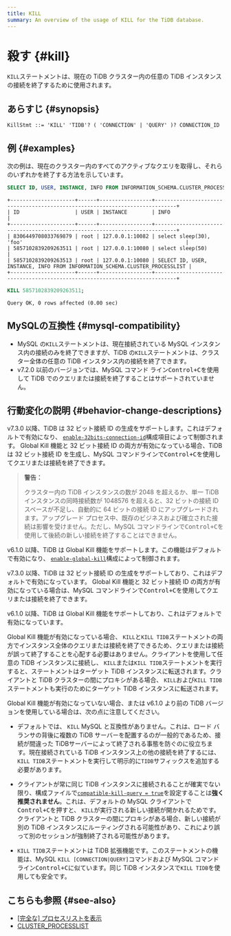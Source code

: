 ```yaml
---
title: KILL
summary: An overview of the usage of KILL for the TiDB database.
---
```


# 殺す {#kill}

`KILL`ステートメントは、現在の TiDB クラスター内の任意の TiDB インスタンスの接続を終了するために使用されます。

## あらすじ {#synopsis}

```ebnf+diagram
KillStmt ::= 'KILL' 'TIDB'? ( 'CONNECTION' | 'QUERY' )? CONNECTION_ID
```

## 例 {#examples}

次の例は、現在のクラスター内のすべてのアクティブなクエリを取得し、それらのいずれかを終了する方法を示しています。

```sql
SELECT ID, USER, INSTANCE, INFO FROM INFORMATION_SCHEMA.CLUSTER_PROCESSLIST;
```

    +---------------------+------+-----------------+-----------------------------------------------------------------------------+
    | ID                  | USER | INSTANCE        | INFO                                                                        |
    +---------------------+------+-----------------+-----------------------------------------------------------------------------+
    | 8306449708033769879 | root | 127.0.0.1:10082 | select sleep(30), 'foo'                                                     |
    | 5857102839209263511 | root | 127.0.0.1:10080 | select sleep(50)                                                            |
    | 5857102839209263513 | root | 127.0.0.1:10080 | SELECT ID, USER, INSTANCE, INFO FROM INFORMATION_SCHEMA.CLUSTER_PROCESSLIST |
    +---------------------+------+-----------------+-----------------------------------------------------------------------------+

```sql
KILL 5857102839209263511;
```

    Query OK, 0 rows affected (0.00 sec)

## MySQLの互換性 {#mysql-compatibility}

-   MySQL の`KILL`ステートメントは、現在接続されている MySQL インスタンス内の接続のみを終了できますが、TiDB の`KILL`ステートメントは、クラスター全体の任意の TiDB インスタンス内の接続を終了できます。
-   v7.2.0 以前のバージョンでは、MySQL コマンド ライン<kbd>Control+C</kbd>を使用して TiDB でのクエリまたは接続を終了することはサポートされていません。

## 行動変化の説明 {#behavior-change-descriptions}

<CustomContent platform="tidb">

v7.3.0 以降、TiDB は 32 ビット接続 ID の生成をサポートします。これはデフォルトで有効になり、 [`enable-32bits-connection-id`](/tidb-configuration-file.md#enable-32bits-connection-id-new-in-v730)構成項目によって制御されます。 Global Kill 機能と 32 ビット接続 ID の両方が有効になっている場合、TiDB は 32 ビット接続 ID を生成し、MySQL コマンドラインで<kbd>Control+C</kbd>を使用してクエリまたは接続を終了できます。

> **警告：**
>
> クラスター内の TiDB インスタンスの数が 2048 を超えるか、単一 TiDB インスタンスの同時接続数が 1048576 を超えると、32 ビットの接続 ID スペースが不足し、自動的に 64 ビットの接続 ID にアップグレードされます。アップグレード プロセス中、既存のビジネスおよび確立された接続は影響を受けません。ただし、MySQL コマンドラインで<kbd>Control+C</kbd>を使用して後続の新しい接続を終了することはできません。

v6.1.0 以降、TiDB は Global Kill 機能をサポートします。この機能はデフォルトで有効になり、 [`enable-global-kill`](/tidb-configuration-file.md#enable-global-kill-new-in-v610)構成によって制御されます。

</CustomContent>

<CustomContent platform="tidb-cloud">

v7.3.0 以降、TiDB は 32 ビット接続 ID の生成をサポートしており、これはデフォルトで有効になっています。 Global Kill 機能と 32 ビット接続 ID の両方が有効になっている場合は、MySQL コマンドラインで<kbd>Control+C</kbd>を使用してクエリまたは接続を終了できます。

v6.1.0 以降、TiDB は Global Kill 機能をサポートしており、これはデフォルトで有効になっています。

</CustomContent>

Global Kill 機能が有効になっている場合、 `KILL`と`KILL TIDB`ステートメントの両方でインスタンス全体のクエリまたは接続を終了できるため、クエリまたは接続が誤って終了することを心配する必要はありません。クライアントを使用して任意の TiDB インスタンスに接続し、 `KILL`または`KILL TIDB`ステートメントを実行すると、ステートメントはターゲット TiDB インスタンスに転送されます。クライアントと TiDB クラスターの間にプロキシがある場合、 `KILL`および`KILL TIDB`ステートメントも実行のためにターゲット TiDB インスタンスに転送されます。

Global Kill 機能が有効になっていない場合、または v6.1.0 より前の TiDB バージョンを使用している場合は、次の点に注意してください。

-   デフォルトでは、 `KILL` MySQL と互換性がありません。これは、ロード バランサの背後に複数の TiDB サーバーを配置するのが一般的であるため、接続が間違った TiDBサーバーによって終了される事態を防ぐのに役立ちます。現在接続されている TiDB インスタンス上の他の接続を終了するには、 `KILL TIDB`ステートメントを実行して明示的に`TIDB`サフィックスを追加する必要があります。

<CustomContent platform="tidb">

-   クライアントが常に同じ TiDB インスタンスに接続されることが確実でない限り、構成ファイルで[`compatible-kill-query = true`](/tidb-configuration-file.md#compatible-kill-query)を設定することは**強く推奨されません**。これは、デフォルトの MySQL クライアントで<kbd>Control+C</kbd>を押すと、 `KILL`が実行される新しい接続が開かれるためです。クライアントと TiDB クラスターの間にプロキシがある場合、新しい接続が別の TiDB インスタンスにルーティングされる可能性があり、これにより誤って別のセッションが強制終了される可能性があります。

</CustomContent>

-   `KILL TIDB`ステートメントは TiDB 拡張機能です。このステートメントの機能は、MySQL `KILL [CONNECTION|QUERY]`コマンドおよび MySQL コマンド ライン<kbd>Control+C</kbd>に似ています。同じ TiDB インスタンスで`KILL TIDB`を使用しても安全です。

## こちらも参照 {#see-also}

-   [[完全な] プロセスリストを表示](/sql-statements/sql-statement-show-processlist.md)
-   [CLUSTER_PROCESSLIST](/information-schema/information-schema-processlist.md#cluster_processlist)
